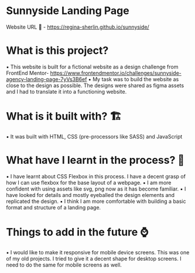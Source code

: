 # Sunnyside Landing Page

Website URL 🚀 -  https://regina-sherlin.github.io/sunnyside/

# What is this project? 
  ▪️ This website is built for a fictional website as a design challenge from FrontEnd Mentor- https://www.frontendmentor.io/challenges/sunnyside-agency-landing-page-7yVs3B6ef
  ▪️ My task was to build the website as close to the design as possible. The designs were shared as figma assets and I had to translate it into a functioning website.
  
# What is it built with? 🏗️
  ▪️ It was built with HTML, CSS (pre-processors like SASS) and JavaScript
 
# What have I learnt in the process? 🤸
  ▪️ I have learnt about CSS Flexbox in this process. I have a decent grasp of how I can use flexbox for the base layout of a webpage.
  ▪️ I am more confident with using assets like svg, png now as it has become familiar.
  ▪️ I have looked for details and mostly eyeballed the design elements and replicated the design.
  ▪️ I think I am more comfortable with building a basic format and structure of a landing page.
 
 # Things to add in the future ⌚
 ▪️ I would like to make it responsive for mobile device screens. This was one of my old projects. 
 I tried to give it a decent shape for desktop screens. I need to do the same for mobile screens as well.
